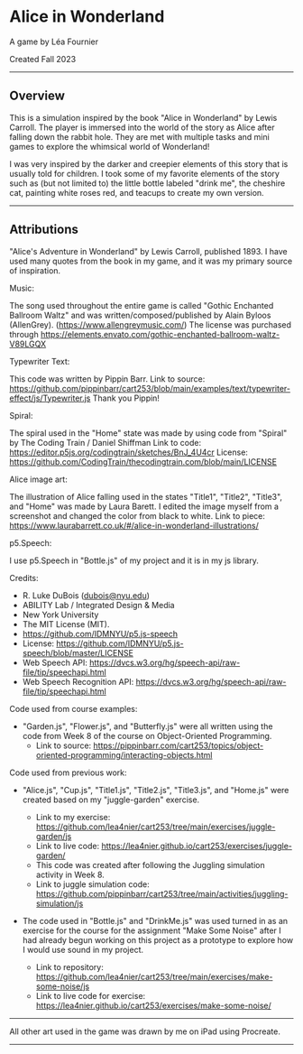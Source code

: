 # Alice in Wonderland
A game by Léa Fournier

Created Fall 2023

-------------------------------------------------------------------------
Overview
-------------------------------------------------------------------------

This is a simulation inspired by the book "Alice in Wonderland" by Lewis Carroll.
The player is immersed into the world of the story as Alice after falling down the rabbit hole. 
They are met with multiple tasks and mini games to explore the whimsical world of Wonderland! 

I was very inspired by the darker and creepier elements of this story that is usually told for children. 
I took some of my favorite elements of the story such as (but not limited to) the little bottle labeled "drink me", the cheshire cat, painting white roses red, and teacups to create my own version. 

-------------------------------------------------------------------------
Attributions 
-------------------------------------------------------------------------

"Alice's Adventure in Wonderland" by Lewis Carroll, published 1893.
I have used many quotes from the book in my game, and it was my primary source of inspiration. 


Music:

The song used throughout the entire game is called "Gothic Enchanted Ballroom Waltz" 
and was written/composed/published by Alain Byloos (AllenGrey). (https://www.allengreymusic.com/)
The license was purchased through https://elements.envato.com/gothic-enchanted-ballroom-waltz-V89LGQX 


Typewriter Text:

This code was written by Pippin Barr. 
Link to source: https://github.com/pippinbarr/cart253/blob/main/examples/text/typewriter-effect/js/Typewriter.js 
Thank you Pippin! 


Spiral:

The spiral used in the "Home" state was made by using code from "Spiral" by The Coding Train / Daniel Shiffman
Link to code: https://editor.p5js.org/codingtrain/sketches/BnJ_4U4cr
License: https://github.com/CodingTrain/thecodingtrain.com/blob/main/LICENSE 


Alice image art: 

The illustration of Alice falling used in the states "Title1", "Title2", "Title3", and "Home" was made by Laura Barett.
I edited the image myself from a screenshot and changed the color from black to white. 
Link to piece: https://www.laurabarrett.co.uk/#/alice-in-wonderland-illustrations/

p5.Speech:

I use p5.Speech in "Bottle.js" of my project and it is in my js library. 

Credits: 
 *  R. Luke DuBois (dubois@nyu.edu)
 *  ABILITY Lab / Integrated Design & Media
 *  New York University
 *  The MIT License (MIT).
 *  https://github.com/IDMNYU/p5.js-speech
 *  License: https://github.com/IDMNYU/p5.js-speech/blob/master/LICENSE 
 *  Web Speech API: https://dvcs.w3.org/hg/speech-api/raw-file/tip/speechapi.html
 *  Web Speech Recognition API: https://dvcs.w3.org/hg/speech-api/raw-file/tip/speechapi.html


 Code used from course examples:
 * "Garden.js", "Flower.js", and "Butterfly.js" were all written using the code from Week 8 of the course
    on Object-Oriented Programming.
    * Link to source: https://pippinbarr.com/cart253/topics/object-oriented-programming/interacting-objects.html

 Code used from previous work:
 * "Alice.js", "Cup.js", "Title1.js", "Title2.js", "Title3.js", and "Home.js" were 
 created based on my "juggle-garden" exercise.  
    * Link to my exercise: https://github.com/lea4nier/cart253/tree/main/exercises/juggle-garden/js 
    * Link to live code: https://lea4nier.github.io/cart253/exercises/juggle-garden/
    * This code was created after following the Juggling simulation activity in Week 8.
    * Link to juggle simulation code: https://github.com/pippinbarr/cart253/tree/main/activities/juggling-simulation/js

 * The code used in "Bottle.js" and "DrinkMe.js" was used turned in as an exercise for the course for the assignment "Make Some Noise" after I had already begun working on this project as a prototype to explore how I would use sound in my project.
    * Link to repository: https://github.com/lea4nier/cart253/tree/main/exercises/make-some-noise/js 
    * Link to live code for exercise: https://lea4nier.github.io/cart253/exercises/make-some-noise/ 

-------------------------------------------------------------------------

All other art used in the game was drawn by me on iPad using Procreate.

-------------------------------------------------------------------------